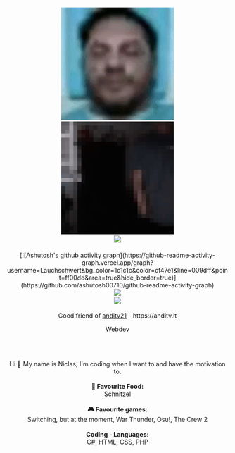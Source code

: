 <center>
   <p align="center">
      <br>
      <img src="https://github.com/Lauchschwert/Lauchschwert/raw/main/Pictures/ezgif.com-gif-maker%20(1).gif" display="flex" width="256" height="256"><img src="https://github.com/Lauchschwert/Lauchschwert/raw/main/Pictures/ezgif.com-gif-maker.gif" width="256" height="256">
      <br>
      <img src="https://lanyard.cnrad.dev/api/771670074405945375?bg=0d1117">
      <br>
      <br>
      [![Ashutosh's github activity graph](https://github-readme-activity-graph.vercel.app/graph?username=Lauchschwert&bg_color=1c1c1c&color=cf47e1&line=009dff&point=ff00dd&area=true&hide_border=true)](https://github.com/ashutosh00710/github-readme-activity-graph)
      <br>
      <img src=https://github-readme-stats.vercel.app/api?username=Lauchschwert&show_icons=true&include_all_commits=true&count_private=true&theme=dracula height="180em"> 
      <br>
      <img src=https://github-readme-stats.vercel.app/api/top-langs/?username=Lauchschwert&layout=compact&text_color=daf7dc&theme=dracula />
   </p>
   <p align="center">Good friend of <a href="https://github.com/anditv21">anditv21</a> - https://anditv.it
      <br>
   <p align="center">Webdev</p>
      <br>
</center>
<br>
<p align="center">
Hi 🖖 My name is Niclas, I'm coding when I want to and have the motivation to.<br><br><B>
🍕 Favourite Food:</B><br> Schnitzel<br><br><B>
🎮 Favourite games:</B><br> Switching, but at the moment, War Thunder, Osu!, The Crew 2<br><b><br>
Coding - Languages:</B><br>C#, HTML, CSS, PHP
</p>
